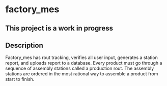 # factory_mes

## This project is a work in progress
## Description
Factory_mes has rout tracking, verifies all user input, generates a station report, and uploads report to a database. 
Every product must go through a sequence of assembly stations called a production rout.
The assembly stations are ordered in the most rational way to assemble a product from start to finish.


